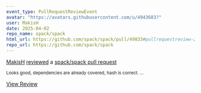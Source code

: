 ```yaml
---
event_type: PullRequestReviewEvent
avatar: "https://avatars.githubusercontent.com/u/4943683?"
user: MakisH
date: 2025-04-02
repo_name: spack/spack
html_url: https://github.com/spack/spack/pull/49833#pullrequestreview-2735535088
repo_url: https://github.com/spack/spack
---
```


<a href='https://github.com/MakisH' target='_blank'>MakisH</a> <a href='https://github.com/spack/spack/pull/49833#pullrequestreview-2735535088' target='_blank'>reviewed</a> a <a href='https://github.com/spack/spack/pull/49833' target='_blank'>spack/spack pull request</a>

<small>Looks good, dependencies are already covered, hash is correct....</small>

<a href='https://github.com/spack/spack/pull/49833#pullrequestreview-2735535088' target='_blank'>View Review</a>